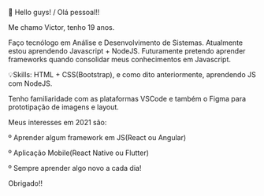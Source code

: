  👋 Hello guys! / Olá pessoal!!


Me chamo Victor, tenho 19 anos.

Faço tecnólogo em Análise e Desenvolvimento de Sistemas. Atualmente estou aprendendo Javascript + NodeJS. Futuramente pretendo aprender frameworks 
quando consolidar meus conhecimentos em Javascript.


💡Skills: HTML + CSS(Bootstrap), e como dito anteriormente, aprendendo JS com NodeJS.


Tenho familiaridade com as plataformas VSCode e também o Figma para prototipação de imagens e layout.

Meus interesses em 2021 são: 

º Aprender algum framework em JS(React ou Angular)

º Aplicação Mobile(React Native ou Flutter)

º Sempre aprender algo novo a cada dia!

Obrigado!!





